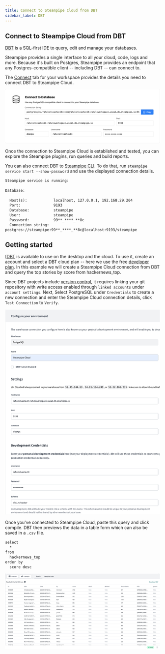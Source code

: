 ```yaml
---
title: Connect to Steampipe Cloud from DBT
sidebar_label: DBT
---
```

## Connect to Steampipe Cloud from DBT

[DBT](https://www.getdbt.com/) is a SQL-first IDE to query, edit and manage your databases.

Steampipe provides a single interface to all your cloud, code, logs and more. Because it's built on Postgres, Steampipe provides an endpoint that any Postgres-compatible client -- including DBT -- can connect to.

The [Connect](/docs/cloud/integrations/overview) tab for your workspace provides the details you need to connect DBT to Steampipe Cloud.

<div style={{"marginTop":"1em", "marginBottom":"1em", "width":"90%"}}>
<img src="/images/docs/cloud/steampipe-cloud-connect-details.jpg" />
</div>

Once the connection to Steampipe Cloud is established and tested, you can explore the Steampipe plugins, run queries and build reports.

You can also connect DBT to [Steampipe CLI](https://steampipe.io/downloads). To do that, run `steampipe service start --show-password` and use the displayed connection details.

```
Steampipe service is running:

Database:

  Host(s):            localhost, 127.0.0.1, 192.168.29.204
  Port:               9193
  Database:           steampipe
  User:               steampipe
  Password:           99**_****_**8c
  Connection string:  postgres://steampipe:99**_****_**8c@localhost:9193/steampipe
  ```

## Getting started

[[DBT](https://docs.getdbt.com/docs/get-started/getting-started/overview) is available to use on the desktop and the cloud. To use it, create an account and select a DBT cloud plan -- here we use the free [developer plan](https://www.getdbt.com/pricing/). In this example we will create a Steampipe Cloud connection from DBT and query the top stories by score from hackernews_top.

Since DBT projects include [version control](https://docs.getdbt.com/docs/collaborate/git-version-control), it requires linking your git repository with write access enabled through `linked accounts` under `account settings`. Next, Select PostgreSQL under `Credentials` to create a new connection and enter the Steampipe Cloud connection details, click `Test Connection` to `Verify`.

<div style={{"marginTop":"1em", "marginBottom":"1em", "width":"90%"}}>
<img src="/images/docs/cloud/dbt-pg-connect.png" />
</div>

Once you've connected to Steampipe Cloud, paste this query and click compile. DBT then previews the data in a table form which can also be saved in a `.csv` file.

```
select
  *
from
  hackernews_top
order by
  score desc
  ```

<div style={{"marginTop":"1em", "marginBottom":"1em", "width":"90%"}}>
<img src="/images/docs/cloud/dbt-query-data-preview.png" />
</div>
